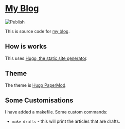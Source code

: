 # [My Blog](https://shivan.xyz)

[![Publish](https://github.com/shivan-s/shivan.xyz/actions/workflows/publish.yml/badge.svg)](https://github.com/shivan-s/shivan.xyz/actions/workflows/publish.yml)

This is source code for [my blog](https://shivan.xyz).

## How is works

This uses [Hugo, the static site generator](https://gohugo.io).

## Theme

The theme is [Hugo PaperMod](https://github.com/adityatelange/hugo-PaperMod).

## Some Customisations

I have added a makefile. Some custom commands:

- `make drafts` - this will print the articles that are drafts.
